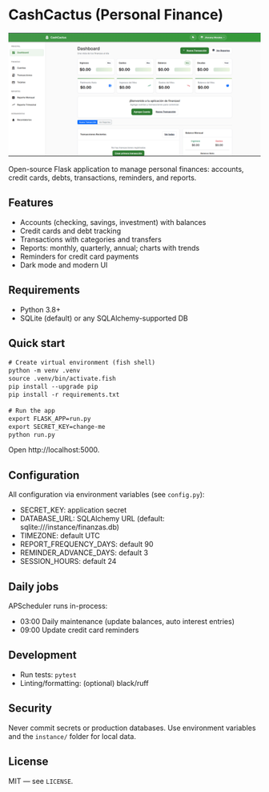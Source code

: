 # CashCactus (Personal Finance)

![CashCactus demo](images/image.png)

Open-source Flask application to manage personal finances: accounts, credit cards, debts, transactions, reminders, and reports.

## Features
- Accounts (checking, savings, investment) with balances
- Credit cards and debt tracking
- Transactions with categories and transfers
- Reports: monthly, quarterly, annual; charts with trends
- Reminders for credit card payments
- Dark mode and modern UI

## Requirements
- Python 3.8+
- SQLite (default) or any SQLAlchemy-supported DB

## Quick start
```fish
# Create virtual environment (fish shell)
python -m venv .venv
source .venv/bin/activate.fish
pip install --upgrade pip
pip install -r requirements.txt

# Run the app
export FLASK_APP=run.py
export SECRET_KEY=change-me
python run.py
```

Open http://localhost:5000.

## Configuration
All configuration via environment variables (see `config.py`):
- SECRET_KEY: application secret
- DATABASE_URL: SQLAlchemy URL (default: sqlite:///instance/finanzas.db)
- TIMEZONE: default UTC
- REPORT_FREQUENCY_DAYS: default 90
- REMINDER_ADVANCE_DAYS: default 3
- SESSION_HOURS: default 24

## Daily jobs
APScheduler runs in-process:
- 03:00 Daily maintenance (update balances, auto interest entries)
- 09:00 Update credit card reminders

## Development
- Run tests: `pytest`
- Linting/formatting: (optional) black/ruff

## Security
Never commit secrets or production databases. Use environment variables and the `instance/` folder for local data.

## License
MIT — see `LICENSE`.
